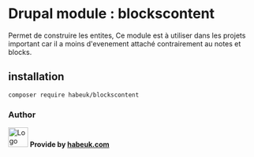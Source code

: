 # Drupal module : blockscontent

Permet de construire les entites, Ce module est à utiliser dans les projets important car il a moins d'evenement attaché contrairement au notes et blocks.

## installation

```
composer require habeuk/blockscontent
```

### Author

<div>
<img alt="Logo habeuk" src="https://habeuk.com/sites/default/files/styles/medium/public/2023-08/logo-habeuk.png" height="40px">
<strong> Provide by <a href="https://habeuk.com/" target="_blank"> habeuk.com </a> </strong>
</div>
